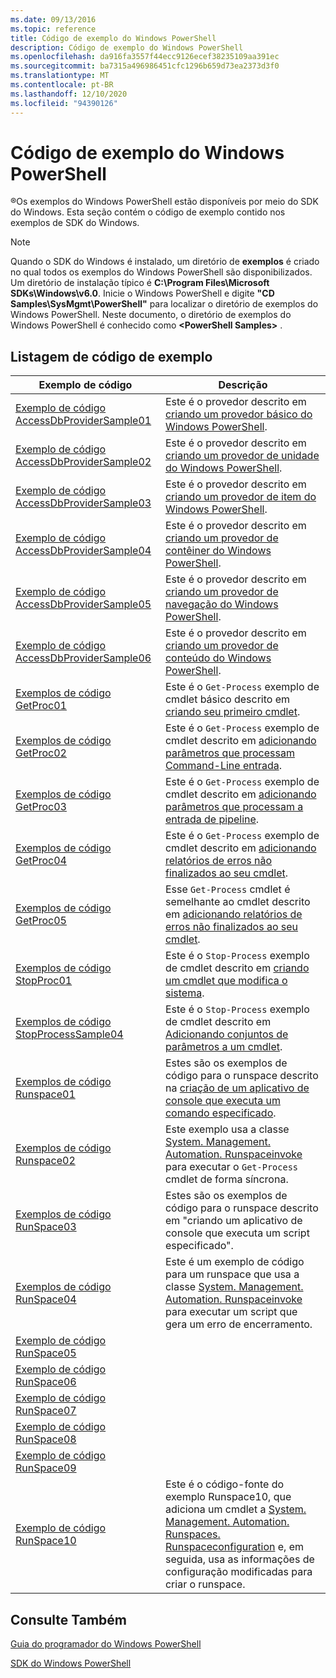 ```yaml
---
ms.date: 09/13/2016
ms.topic: reference
title: Código de exemplo do Windows PowerShell
description: Código de exemplo do Windows PowerShell
ms.openlocfilehash: da916fa3557f44ecc9126ecef38235109aa391ec
ms.sourcegitcommit: ba7315a496986451cfc1296b659d73ea2373d3f0
ms.translationtype: MT
ms.contentlocale: pt-BR
ms.lasthandoff: 12/10/2020
ms.locfileid: "94390126"
---
```

# <a name="windows-powershell-sample-code"></a>Código de exemplo do Windows PowerShell

&reg;Os exemplos do Windows PowerShell estão disponíveis por meio do SDK do Windows. Esta seção contém o código de exemplo contido nos exemplos de SDK do Windows.

> [!NOTE]
> Quando o SDK do Windows é instalado, um diretório de **exemplos** é criado no qual todos os exemplos do Windows PowerShell são disponibilizados. Um diretório de instalação típico é **C:\Program Files\Microsoft SDKs\Windows\v6.0**. Inicie o Windows PowerShell e digite **"CD Samples\SysMgmt\PowerShell"** para localizar o diretório de exemplos do Windows PowerShell. Neste documento, o diretório de exemplos do Windows PowerShell é conhecido como **\<PowerShell Samples>** .

## <a name="sample-code-listing"></a>Listagem de código de exemplo

|                                    Exemplo de código                                    |                                                                                                                                           Descrição                                                                                                                                           |
| --------------------------------------------------------------------------------- | ----------------------------------------------------------------------------------------------------------------------------------------------------------------------------------------------------------------------------------------------------------------------------------------------- |
| [Exemplo de código AccessDbProviderSample01](./accessdbprovidersample01-code-sample.md) | Este é o provedor descrito em [criando um provedor básico do Windows PowerShell](./creating-a-basic-windows-powershell-provider.md).                                                                                                                                                            |
| [Exemplo de código AccessDbProviderSample02](./accessdbprovidersample02-code-sample.md) | Este é o provedor descrito em [criando um provedor de unidade do Windows PowerShell](./creating-a-windows-powershell-drive-provider.md).                                                                                                                                                            |
| [Exemplo de código AccessDbProviderSample03](./accessdbprovidersample03-code-sample.md) | Este é o provedor descrito em [criando um provedor de item do Windows PowerShell](./creating-a-windows-powershell-item-provider.md).                                                                                                                                                              |
| [Exemplo de código AccessDbProviderSample04](./accessdbprovidersample04-code-sample.md) | Este é o provedor descrito em [criando um provedor de contêiner do Windows PowerShell](./creating-a-windows-powershell-container-provider.md).                                                                                                                                                    |
| [Exemplo de código AccessDbProviderSample05](./accessdbprovidersample05-code-sample.md) | Este é o provedor descrito em [criando um provedor de navegação do Windows PowerShell](./creating-a-windows-powershell-navigation-provider.md).                                                                                                                                                  |
| [Exemplo de código AccessDbProviderSample06](./accessdbprovidersample06-code-sample.md) | Este é o provedor descrito em [criando um provedor de conteúdo do Windows PowerShell](./creating-a-windows-powershell-content-provider.md).                                                                                                                                                        |
| [Exemplos de código GetProc01](./getproc01-code-samples.md)                             | Este é o `Get-Process` exemplo de cmdlet básico descrito em [criando seu primeiro cmdlet](../cmdlet/creating-a-cmdlet-without-parameters.md).                                                                                                                                                     |
| [Exemplos de código GetProc02](./getproc02-code-samples.md)                             | Este é o `Get-Process` exemplo de cmdlet descrito em [adicionando parâmetros que processam Command-Line entrada](../cmdlet/adding-parameters-that-process-command-line-input.md).                                                                                                                       |
| [Exemplos de código GetProc03](./getproc03-code-samples.md)                             | Este é o `Get-Process` exemplo de cmdlet descrito em [adicionando parâmetros que processam a entrada de pipeline](../cmdlet/adding-parameters-that-process-pipeline-input.md).                                                                                                                               |
| [Exemplos de código GetProc04](./getproc04-code-samples.md)                             | Este é o `Get-Process` exemplo de cmdlet descrito em [adicionando relatórios de erros não finalizados ao seu cmdlet](../cmdlet/adding-non-terminating-error-reporting-to-your-cmdlet.md).                                                                                                                |
| [Exemplos de código GetProc05](./getproc05-code-samples.md)                             | Esse `Get-Process` cmdlet é semelhante ao cmdlet descrito em [adicionando relatórios de erros não finalizados ao seu cmdlet](../cmdlet/adding-non-terminating-error-reporting-to-your-cmdlet.md).                                                                                                     |
| [Exemplos de código StopProc01](./stopproc01-code-samples.md)                           | Este é o `Stop-Process` exemplo de cmdlet descrito em [criando um cmdlet que modifica o sistema](../cmdlet/creating-a-cmdlet-that-modifies-the-system.md).                                                                                                                                    |
| [Exemplos de código StopProcessSample04](./stopprocesssample04-code-samples.md)         | Este é o `Stop-Process` exemplo de cmdlet descrito em [Adicionando conjuntos de parâmetros a um cmdlet](../cmdlet/adding-parameter-sets-to-a-cmdlet.md).                                                                                                                                                      |
| [Exemplos de código Runspace01](./runspace01-code-samples.md)                           | Estes são os exemplos de código para o runspace descrito na [criação de um aplicativo de console que executa um comando especificado](/dotnet/csharp/programming-guide/inside-a-program/hello-world-your-first-program).                                                                                      |
| [Exemplos de código Runspace02](./runspace02-code-samples.md)                           | Este exemplo usa a classe [System. Management. Automation. Runspaceinvoke](/dotnet/api/System.Management.Automation.RunspaceInvoke) para executar o `Get-Process` cmdlet de forma síncrona.                                                                                                            |
| [Exemplos de código RunSpace03](./runspace03-code-samples.md)                           | Estes são os exemplos de código para o runspace descrito em "criando um aplicativo de console que executa um script especificado".                                                                                                                                                                         |
| [Exemplos de código RunSpace04](./runspace04-code-samples.md)                           | Este é um exemplo de código para um runspace que usa a classe [System. Management. Automation. Runspaceinvoke](/dotnet/api/System.Management.Automation.RunspaceInvoke) para executar um script que gera um erro de encerramento.                                                                         |
| [Exemplo de código RunSpace05](./runspace05-code-sample.md)                             |                                                                                                            |
| [Exemplo de código RunSpace06](./runspace06-code-sample.md)                             |                                                                                                     |
| [Exemplo de código RunSpace07](./runspace07-code-sample.md)                             |                                                                                               |
| [Exemplo de código RunSpace08](./runspace08-code-sample.md)                             |                                                                                              |
| [Exemplo de código RunSpace09](./runspace09-code-sample.md)                             |                                                                                       |
| [Exemplo de código RunSpace10](./runspace10-code-sample.md)                             | Este é o código-fonte do exemplo Runspace10, que adiciona um cmdlet a [System. Management. Automation. Runspaces. Runspaceconfiguration](/dotnet/api/System.Management.Automation.Runspaces.RunspaceConfiguration) e, em seguida, usa as informações de configuração modificadas para criar o runspace. |

## <a name="see-also"></a>Consulte Também

[Guia do programador do Windows PowerShell](./windows-powershell-programmer-s-guide.md)

[SDK do Windows PowerShell](../windows-powershell-reference.md)
